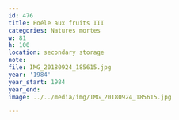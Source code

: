 ```yaml
---
id: 476
title: Poéle aux fruits III
categories: Natures mortes
w: 81
h: 100
location: secondary storage
note:
file: IMG_20180924_185615.jpg
year: '1984'
year_start: 1984
year_end:
image: ../../media/img/IMG_20180924_185615.jpg

---
```

